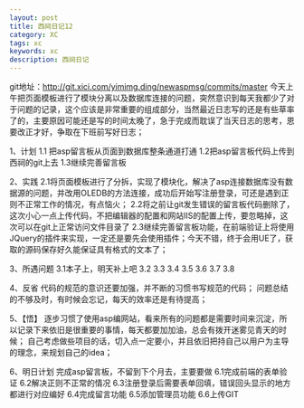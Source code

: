 ```yaml
---
layout: post
title: 西祠日记12
category: XC
tags: xc
keywords: xc
description: 西祠日记
---
```


git地址：http://git.xici.com/yimimg.ding/newaspmsg/commits/master
今天上午把页面模板进行了模块分离以及数据库连接的问题，突然意识到每天我都少了对于问题的记录，这个应该是非常重要的组成部分，当然最近日志写的还是有些草率了的，主要原因可能还是写的时间太晚了，急于完成而耽误了当天日志的思考，恩要改正才好，争取在下班前写好日志；

1、计划
1.1 把asp留言板从页面到数据库整条通道打通
1.2把asp留言板代码上传到西祠的git上去
1.3继续完善留言板

2、实践
2.1将页面模板进行了分拆，实现了模块化，解决了asp连接数据库没有数据源的问题，并改用OLEDB的方法连接，成功后开始写注册登录，可还是遇到正则不正常工作的情况，有点恼火；
2.2将之前让git发生错误的留言板代码删除了，这次小心一点上传代码，不把编辑器的配置和网站IIS的配置上传，要忽略掉，这次可以在git上正常访问文件目录了
2.3继续完善留言板功能，在前端验证上将使用JQuery的插件来实现，一定还是要先会使用插件；今天不错，终于会用UE了，获取的源码保存好久能保证具有格式的文本了；

3、所遇问题
3.1本子上，明天补上吧
3.2
3.3
3.4
3.5
3.6
3.7
3.8


4、反省
代码的规范的意识还要加强，并不断的习惯书写规范的代码；
问题总结的不够及时，有时候会忘记，每天的效率还是有待提高；

5、【悟】
逐步习惯了使用asp编网站，看来所有的问题都是需要时间来沉淀，所以记录下来依旧是很重要的事情，每天都要加加油，总会有拨开迷雾见青天的时候；
自己考虑做些项目的话，切入点一定要小，并且依旧把持自己以用户为主导的理念，来规划自己的idea；

6、明日计划
完成asp留言板，不留到下个月去，主要要做
6.1完成前端的表单验证
6.2解决正则不正常的情况
6.3注册登录后需要表单回填，错误回头显示的地方都进行对应编好
6.4完成留言功能
6.5添加管理员功能
6.6上传GIT